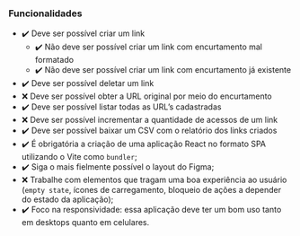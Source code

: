 ### Funcionalidades
- ✔️ Deve ser possível criar um link
    - ✔️ Não deve ser possível criar um link com encurtamento mal formatado
    - ✔️ Não deve ser possível criar um link com encurtamento já existente
- ✔️ Deve ser possível deletar um link
- ❌ Deve ser possível obter a URL original por meio do encurtamento
- ✔️ Deve ser possível listar todas as URL’s cadastradas
- ❌ Deve ser possível incrementar a quantidade de acessos de um link
- ✔️ Deve ser possível baixar um CSV com o relatório dos links criados
- ✔️ É obrigatória a criação de uma aplicação React no formato SPA utilizando o Vite como `bundler`;
- ✔️ Siga o mais fielmente possível o layout do Figma;
- ❌ Trabalhe com elementos que tragam uma boa experiência ao usuário (`empty state`, ícones de carregamento, bloqueio de ações a depender do estado da aplicação);
- ✔️ Foco na responsividade: essa aplicação deve ter um bom uso tanto em desktops quanto em celulares.